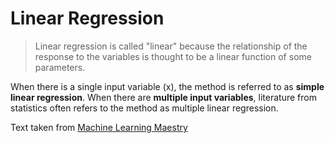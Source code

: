 # Linear Regression

> Linear regression is called "linear" because the relationship of the response to the variables is thought to be a linear function of some parameters.

When there is a single input variable (x), the method is referred to as  **simple linear regression**. When there are  **multiple input variables**, literature from statistics often refers to the method as multiple linear regression.

Text taken from [Machine Learning Maestry](https://machinelearningmastery.com/linear-regression-for-machine-learning/#:~:text=Linear%20regression%20is%20a%20linear,the%20input%20variables%20(x).)